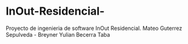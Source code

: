 # InOut-Residencial-
Proyecto de ingenieria de software InOut Residencial. Mateo Guterrez Sepulveda - Breyner Yulian Becerra Taba
